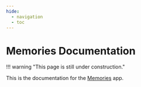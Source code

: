 ```yaml
---
hide:
  - navigation
  - toc
---
```


# Memories Documentation

!!! warning "This page is still under construction."

This is the documentation for the [Memories](https://github.com/pulsejet/memories) app.
